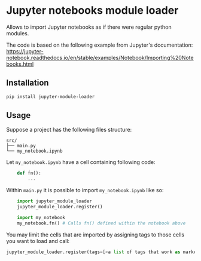 # Jupyter notebooks module loader
Allows to import Jupyter notebooks as if there were regular python modules.

The code is based on the following example from Jupyter's documentation:  
https://jupyter-notebook.readthedocs.io/en/stable/examples/Notebook/Importing%20Notebooks.html

## Installation
```bash
pip install jupyter-module-loader
```

## Usage
Suppose a project has the following files structure:
```text
src/
├── main.py
└── my_notebook.ipynb
```
Let `my_notebook.ipynb` have a cell containing following code:
```python
    def fn():
        ...
```
Within `main.py` it is possible to import `my_notebook.ipynb` like so:
```python
    import jupyter_module_loader
    jupyter_module_loader.register()

    import my_notebook
    my_notebook.fn() # Calls fn() defined within the notebook above
```

You may limit the cells that are imported by assigning tags to those cells you want to load and call:
```python
jupyter_module_loader.register(tags=[<a list of tags that work as markers for cells that are to be imported>])
```
